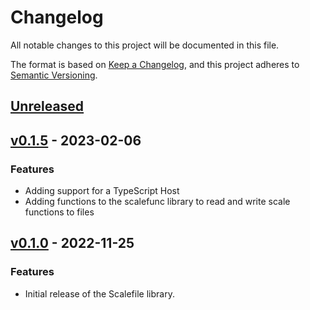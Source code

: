 # Changelog

All notable changes to this project will be documented in this file.

The format is based on [Keep a Changelog](https://keepachangelog.com/en/1.0.0/), and this project adheres
to [Semantic Versioning](https://semver.org/spec/v2.0.0.html).

## [Unreleased]

## [v0.1.5] - 2023-02-06

### Features

- Adding support for a TypeScript Host
- Adding functions to the scalefunc library to read and write scale functions to files

## [v0.1.0] - 2022-11-25

### Features

- Initial release of the Scalefile library.

[unreleased]: https://github.com/loopholelabs/scalefile/compare/v0.1.5...HEAD
[v0.1.5]: https://github.com/loopholelabs/scalefile/compare/v0.1.5
[v0.1.0]: https://github.com/loopholelabs/scalefile/compare/v0.1.0
